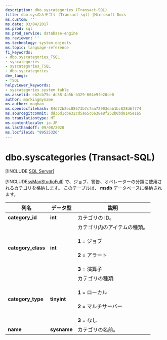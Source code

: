 ```yaml
---
description: dbo.syscategories (Transact-SQL)
title: dbo.sysのカテゴリ (Transact-sql) |Microsoft Docs
ms.custom: ''
ms.date: 03/04/2017
ms.prod: sql
ms.prod_service: database-engine
ms.reviewer: ''
ms.technology: system-objects
ms.topic: language-reference
f1_keywords:
- dbo.syscategories_TSQL
- syscategories
- syscategories_TSQL
- dbo.syscategories
dev_langs:
- TSQL
helpviewer_keywords:
- syscategories system table
ms.assetid: eb2cb75c-dc58-4a5b-b329-664e9fe20ce0
author: markingmyname
ms.author: maghan
ms.openlocfilehash: 84d72b2ec08573b7c7aa72903eab1bc828d6f774
ms.sourcegitcommit: dd36d1cbe32cd5a65c6638e8f252b0bd8145e165
ms.translationtype: MT
ms.contentlocale: ja-JP
ms.lasthandoff: 09/08/2020
ms.locfileid: "89525326"
---
```

# <a name="dbosyscategories-transact-sql"></a>dbo.syscategories (Transact-SQL)
[!INCLUDE [SQL Server](../../includes/applies-to-version/sqlserver.md)]

  [!INCLUDE[ssManStudioFull](../../includes/ssmanstudiofull-md.md)] で、ジョブ、警告、オペレーターの分類に使用されるカテゴリを格納します。 このテーブルは、 **msdb** データベースに格納されます。  
  
|列名|データ型|説明|  
|-----------------|---------------|-----------------|  
|**category_id**|**int**|カテゴリの ID。|  
|**category_class**|**int**|カテゴリ内のアイテムの種類。<br /><br /> **1** = ジョブ<br /><br /> **2** = アラート<br /><br /> **3** = 演算子|  
|**category_type**|**tinyint**|カテゴリの種類:<br /><br /> **1** = ローカル<br /><br /> **2** = マルチサーバー<br /><br /> **3** = なし|  
|**name**|**sysname**|カテゴリの名前。|  
  
  
